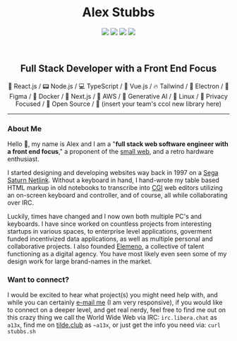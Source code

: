 <h1 align="center">Alex Stubbs</h1>
<p align="center">
    <a href="https://github.com/alexjstubbs" target="_blank"><img src="https://img.shields.io/badge/-Github-000?style=flat-square&logo=Github&logoColor=white"/></a>
    <a href="https://www.linkedin.com/in/alexanderstubbs" target="_blank"><img src="https://img.shields.io/badge/-LinkedIn-blue?style=flat-square&logo=Linkedin&logoColor=white"/></a>
    <a href="mailto:hialex@duck.com"><img src="https://img.shields.io/badge/-Gmail-c14438?style=flat-square&logo=Gmail&logoColor=white"/></a>
    <a href="https://github.com/alexjstubbs/PGP"><img src="https://img.shields.io/badge/PGP-KEY"></a>
</p>

<p>&nbsp;</p>

<h2 align="center"><strong>Full Stack Developer with a Front End Focus</strong></h2>
<p align="center">🎇 React.js / 📟 Node.js / 💻 TypeScript / 🎩 Vue.js  / 🔥 Tailwind /  👾 Electron / 📏 Figma / 🐋 Docker / 🌟 Next.js / 🔅 AWS / 🧠 Generative AI / 🐧 Linux / 🔐 Privacy Focused / 📄 Open Source / 🐒 (insert your team's ccol new library here) </p>

---------------

<h3>About Me</h3>
<p>Hello 👋, my name is Alex and I am a "<strong>full stack web software engineer with a front end focus</strong>," a proponent of the <a href="https://benhoyt.com/writings/the-small-web-is-beautiful/" target="_blank">small web</a>, and a retro hardware enthusiast.</p>

<p>I started designing and developing websites way back in 1997 on a <a href="https://en.wikipedia.org/wiki/Sega_Net_Link" target="_blank">Sega Saturn Netlink</a>. Without a keyboard in hand, I hand-wrote my table based HTML markup in old notebooks to transcribe into <a href="https://en.wikipedia.org/wiki/Common_Gateway_Interface" target="_blank">CGI</a> web editors utilizing an on-screen keyboard and controller, and of course, all while collaborating over IRC.</p>

<p>Luckily, times have changed and I now own both multiple PC's and keyboards. I have since worked on countless projects from interesting startups in various spaces, to enterprise level applications, goverment funded incentivized data applications, as well as multiple personal and collaborative projects. I also founded <a href="https://www.elemeno.dev/" target="_blank">Elemeno</a>, a collective of talent functioning as a digital agency. You have most likely even seen some of my design work for large brand-names in the market.</p>

<h3>Want to connect?</h3>

I would be excited to hear what project(s) you might need help with, and while you can certainly <a href="mailto:hialex@duck.com">e-mail me</a> (I am very responsive), if you would like to connect on a deeper level, and get real nerdy, feel free to find me out on this crazy thing we call the World Wide Web via IRC: <code>irc.libera.chat</code> as <code>a13x</code>, find me on <a href="http://tilde.club">tilde.club</a> as <code>~a13x</code>, or just get the info you need via: <code>curl stubbs.sh</code>

